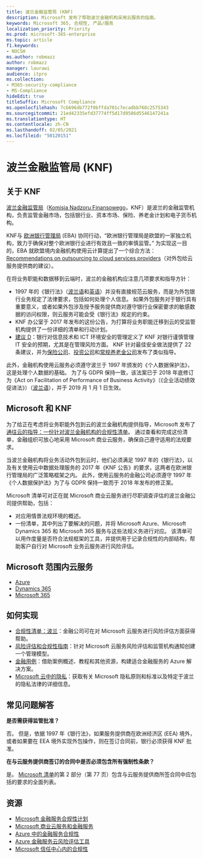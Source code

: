 ```yaml
---
title: 波兰金融监管局 (KNF)
description: Microsoft 发布了帮助波兰金融机构采用云服务的指南。
keywords: Microsoft 365, 合规性, 产品/服务
localization_priority: Priority
ms.prod: microsoft-365-enterprise
ms.topic: article
f1.keywords:
- NOCSH
ms.author: robmazz
author: robmazz
manager: laurawi
audience: itpro
ms.collection:
- M365-security-compliance
- MS-Compliance
hideEdit: true
titleSuffix: Microsoft Compliance
ms.openlocfilehash: 7cb696db772f0bffda701c7ecadbb768c2575343
ms.sourcegitcommit: 21ed42335efd37774ff5d17d9586d5546147241a
ms.translationtype: HT
ms.contentlocale: zh-CN
ms.lasthandoff: 02/05/2021
ms.locfileid: "50120151"
---
```

# <a name="financial-supervision-authority-knf-poland"></a>波兰金融监管局 (KNF)

## <a name="about-the-knf"></a>关于 KNF

[波兰金融监管局](https://www.knf.gov.pl/en/)（[Komisja Nadzoru Finansowego](https://www.knf.gov.pl/)，KNF）是波兰的金融监管机构，负责监管金融市场，包括银行业、资本市场、保险、养老金计划和电子货币机构。

KNF与 [欧洲银行管理局](https://eba.europa.eu/about-us) (EBA) 协同行动，“欧洲银行管理局是欧盟的一家独立机构，致力于确保对整个欧洲银行业进行有效且一致的审慎监管。” 为实现这一目的，EBA 就欧盟境内金融机构使用云计算提出了一个综合方法：[Recommendations on outsourcing to cloud services providers](https://eba.europa.eu/documents/10180/2170121/Final+draft+Recommendations+on+Cloud+Outsourcing+%28EBA-Rec-2017-03%29.pdf/5fa5cdde-3219-4e95-946d-0c0d05494362)（对外包给云服务提供商的建议）。

在将业务职能和数据移到云端时，波兰的金融机构应注意几项要求和指导方针：

- 1997 年的《银行法》（[波兰语](https://www.nbp.pl/akty_prawne/ustawa_o_nbp/ustawa_o_nbp.pdf)和[英语](https://www.nbp.pl/en/aktyprawne/thebankingact.pdf)）并没有直接规范云服务，而是为外包银行业务规定了法律要求，包括如何处理个人信息。 如果外包服务对于银行具有重要意义，或者如果外包涉及授予服务提供商对遵守银行业保密要求的敏感数据的访问权限，则云服务可能会受《银行法》规定的约束。
- KNF 办公室于 2017 年发布的这份公告，为打算将业务职能迁移到云的受监管机构提供了一份详细的清单和行动计划。
- [建议 D](https://www.knf.gov.pl/knf/en/komponenty/img/Recommendation_D_44255.pdf)：银行对信息技术和 ICT 环境安全的管理定义了 KNF 对银行谨慎管理 IT 安全的预期，尤其是在管理风险方面。 KNF 针对最佳安全做法提供了 22 条建议，并为[保险公司](https://www.knf.gov.pl/knf/en/komponenty/img/knf_136041_KNF_IT_Guidelines_for_Insurance_41850.pdf)、[投资公司](https://www.knf.gov.pl/knf/en/komponenty/img/knf_158416_Wytyczne_IT_firmy_inwestycyjne_eng_47464.pdf)和[常规养老金公司](https://www.knf.gov.pl/knf/en/komponenty/img/knf_136042_KNF_IT_Guidelines_for_Pensions_41851.pdf)发布了类似指导。

此外，金融机构使用云服务必须遵守波兰于 1997 年颁发的《个人数据保护法》，这是处理个人数据的基础。 为了与 GDPR 保持一致，该法案已于 2018 年底修订为《Act on Facilitation of Performance of Business Activity》（《企业活动绩效促进法》）（[波兰语](https://orka.sejm.gov.pl/proc7.nsf/ustawy/2606_u.htm)），并于 2019 月 1 月 1 日生效。

## <a name="microsoft-and-the-knf"></a>Microsoft 和 KNF

为了给正在考虑将业务职能外包到云的波兰金融机构提供指导，Microsoft 发布了[通往云的指导：一份针对波兰金融机构的合规性清单](https://aka.ms/FinServ-Guide-Poland)。 通过查看和完成这份清单，金融组织可放心地采用 Microsoft 商业云服务，确保自己遵守适用的法规要求。

当波兰金融机构将业务活动外包到云时，他们必须满足 1997 年的《银行法》，以及有关使用云中数据处理服务的 2017 年《KNF 公告》的要求，这两者在欧洲银行管理局的广泛策略框架之内。 此外，使用云服务的金融公司必须遵守 1997 年《个人数据保护法》为了与 GDPR 保持一致而于 2018 年发布的修正案。

Microsoft 清单可对正在就 Microsoft 商业云服务进行尽职调查评估的波兰金融公司提供帮助，包括：

- 对应用情景法规环境的概述。
- 一份清单，其中列出了要解决的问题，并将 Microsoft Azure、Microsoft Dynamics 365 和 Microsoft 365 服务与这些法规义务进行对应。 该清单可以用作度量是否符合法规框架的工具，并提供用于记录合规性的内部结构，帮助客户自行对 Microsoft 业务云服务进行风险评估。

## <a name="microsoft-in-scope-cloud-services"></a>Microsoft 范围内云服务

- [Azure](https://aka.ms/AzureCompliance)
- [Dynamics 365](https://aka.ms/d365-compliance-list)
- [Microsoft 365](https://aka.ms/o365-compliance-framework)

## <a name="how-to-implement"></a>如何实现

- [合规性清单：波兰](https://aka.ms/FinServ-Guide-Poland)：金融公司可在对 Microsoft 云服务进行风险评估方面获得帮助。
- [风险评估和合规性指南](https://aka.ms/RiskGovernanceGuide)：针对 Microsoft 云服务风险评估和监管机构通知创建一个管理模型。
- [金融用例](/azure/industry/financial/)：借助案例概述、教程和其他资源，构建适合金融服务的 Azure 解决方案。
- [Microsoft 云中的隐私](https://aka.ms/MCSPrivacy)：获取有关 Microsoft 隐私原则和标准以及特定于波兰的隐私法律的详细信息。

## <a name="frequently-asked-questions"></a>常见问题解答

**是否需获得监管批准？**

否。 但是，依据 1997 年《银行法》，如果服务提供商在欧洲经济区 (EEA) 境外，或者如果要在 EEA 境外实现外包操作，则在签订合同前，银行必须获得 KNF 批准。

**在与云服务提供商签订的合同中是否必须包含所有强制性条款？**

是。 [Microsoft 清单](https://aka.ms/FinServ-Guide-Poland)的第 2 部分（第 77 页）包含与云服务提供商所签合同中应包括的要求的全面列表。

## <a name="resources"></a>资源

- [Microsoft 金融服务合规性计划](https://aka.ms/FSCP-Print)
- [Microsoft 商业云服务和金融服务](https://www.microsoft.com/trustcenter/cloudservices/financialservices)
- [Azure 中的金融服务合规性](https://azure.microsoft.com/resources/videos/azurecon-2015-financial-services-compliance-in-azure/)
- [Azure 金融服务云风险评估工具](https://servicetrust.microsoft.com/ViewPage/FFIECBlueprint?command=Download&downloadType=Document&downloadId=079a1973-711a-428f-9312-9ddd290cff7b&docTab=c726d5c0-2d1e-11e8-a485-57140ec19669_PaaS)
- [Microsoft 信任中心内的合规性](https://www.microsoft.com/trust-center/compliance/compliance-overview)
